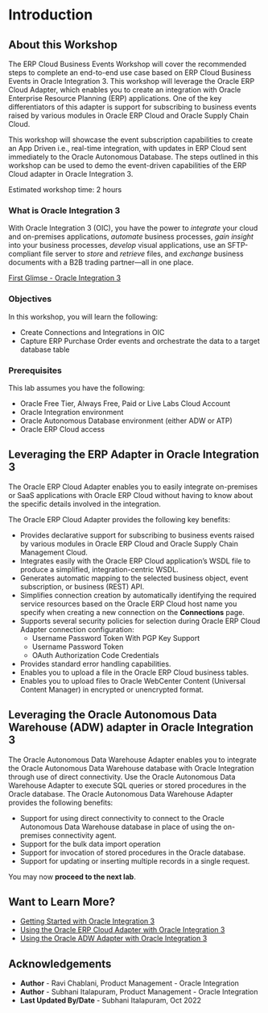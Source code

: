 # Introduction

## About this Workshop
The ERP Cloud Business Events Workshop will cover the recommended steps to complete an end-to-end use case based on ERP Cloud Business Events in Oracle Integration 3. This workshop will leverage the Oracle ERP Cloud Adapter, which enables you to create an integration with Oracle Enterprise Resource Planning (ERP) applications. One of the key differentiators of this adapter is support for subscribing to business events raised by various modules in Oracle ERP Cloud and Oracle Supply Chain Cloud.

This workshop will showcase the event subscription capabilities to create an App Driven i.e., real-time integration, with updates in ERP Cloud sent immediately to the Oracle Autonomous Database. The steps outlined in this workshop can be used to demo the event-driven capabilities of the ERP Cloud adapter in Oracle Integration 3.

Estimated workshop time: 2 hours

### What is Oracle Integration 3
With Oracle Integration 3 (OIC), you have the power to *integrate* your cloud and on-premises applications, *automate* business processes, *gain insight* into your business processes, *develop* visual applications, use an SFTP-compliant file server to *store* and *retrieve* files, and *exchange* business documents with a B2B trading partner—all in one place.

[First Glimse - Oracle Integration 3](youtube:yW3TEBWkFbg)


### Objectives
In this workshop, you will learn the following:
- Create Connections and Integrations in OIC
- Capture ERP Purchase Order events and orchestrate the data to a target database table

### Prerequisites
This lab assumes you have the following:
- Oracle Free Tier, Always Free, Paid or Live Labs Cloud Account
- Oracle Integration environment
- Oracle Autonomous Database environment (either ADW or ATP)
- Oracle ERP Cloud access


## Leveraging the ERP Adapter in Oracle Integration 3
The Oracle ERP Cloud Adapter enables you to easily integrate on-premises or SaaS applications with Oracle ERP Cloud without having to know about the specific details involved in the integration.

The Oracle ERP Cloud Adapter provides the following key benefits:
- Provides declarative support for subscribing to business events raised by various modules in Oracle ERP Cloud and Oracle Supply Chain Management Cloud.
- Integrates easily with the Oracle ERP Cloud application’s WSDL file to produce a simplified, integration-centric WSDL.
- Generates automatic mapping to the selected business object, event subscription, or business (REST) API.
- Simplifies connection creation by automatically identifying the required service resources based on the Oracle ERP Cloud host name you specify when creating a new connection on the **Connections** page.
- Supports several security policies for selection during Oracle ERP Cloud Adapter connection configuration:
    - Username Password Token With PGP Key Support
    - Username Password Token
    - OAuth Authorization Code Credentials
- Provides standard error handling capabilities.
- Enables you to upload a file in the Oracle ERP Cloud business tables.
- Enables you to upload files to Oracle WebCenter Content (Universal Content Manager) in encrypted or unencrypted format.

## Leveraging the Oracle Autonomous Data Warehouse (ADW) adapter in Oracle Integration 3
The Oracle Autonomous Data Warehouse Adapter enables you to integrate the Oracle Autonomous Data Warehouse database with Oracle Integration through use of direct connectivity. Use the Oracle Autonomous Data Warehouse Adapter to execute SQL queries or stored procedures in the Oracle database.
The Oracle Autonomous Data Warehouse Adapter provides the following benefits:
- Support for using direct connectivity to connect to the Oracle Autonomous Data Warehouse database in place of using the on-premises connectivity agent.
- Support for the bulk data import operation
- Support for invocation of stored procedures in the Oracle database.
- Support for updating or inserting multiple records in a single request.


You may now **proceed to the next lab**.

## Want to Learn More?
* [Getting Started with Oracle Integration 3](https://docs.oracle.com/en/cloud/paas/application-integration/index.html)
* [Using the Oracle ERP Cloud Adapter with Oracle Integration 3](https://docs.oracle.com/en/cloud/paas/application-integration/erp-adapter/oracle-erp-cloud-adapter-capabilities.html)
* [Using the Oracle ADW Adapter with Oracle Integration 3](https://docs.oracle.com/en/cloud/paas/application-integration/adw-adapter/oracle-autonomous-data-warehouse-adapter-capabilities.html#GUID-5561EE1B-D13F-4BA5-913A-C07D11B1207E)


## Acknowledgements
* **Author** - Ravi Chablani, Product Management - Oracle Integration
* **Author** - Subhani Italapuram, Product Management - Oracle Integration
* **Last Updated By/Date** - Subhani Italapuram, Oct 2022
